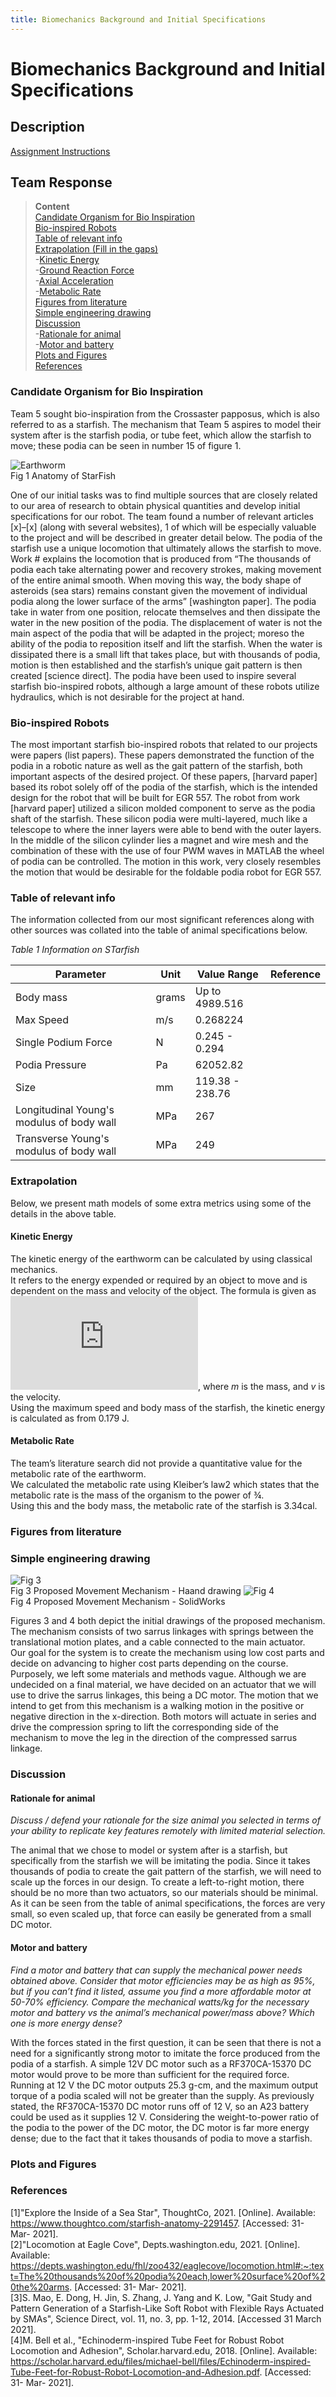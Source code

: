 ```yaml
---
title: Biomechanics Background and Initial Specifications
---
```


# Biomechanics Background and Initial Specifications
## Description 
[Assignment Instructions](https://egr557.github.io/assignments/biomechanics-background-and-initial-specificaitons.html)

## Team Response
>**Content**\
[Candidate Organism for Bio Inspiration](#Candidate-Organism-for-Bio-Inspiration)\
[Bio-inspired Robots](#Bio-inspired-Robots)\
[Table of relevant info](#Table-of-relevant-info)\
[Extrapolation (Fill in the gaps)](#Extrapolation-(Fill-in-the-gaps))\
  -[Kinetic Energy](#Kinetic-Energy)\
  -[Ground Reaction Force](#Ground-Reaction-Force)\
  -[Axial Acceleration](#Axial-Acceleration)\
  -[Metabolic Rate](#Metabolic-Rate)\
[Figures from literature](#Figures-from-literature)\
[Simple engineering drawing](#Simple-engineering-drawing)\
[Discussion](#Discussion)\
  -[Rationale for animal](#Rationale-for-animal)\
  -[Motor and battery](#Motor-and-battery)\
[Plots and Figures](#Plots-and-Figures)\
[References](#References)


### Candidate Organism for Bio Inspiration
Team 5 sought bio-inspiration from the Crossaster papposus, which is also referred to as a starfish. The mechanism that Team 5 aspires to model their system after is the starfish podia, or tube feet, which allow the starfish to move; these podia can be seen in number 15 of figure 1.

![Earthworm](starfish.png)\
Fig 1 Anatomy of StarFish

One of our initial tasks was to find multiple sources that are closely related to our area of research to obtain physical quantities and develop initial specifications for our robot. The team found a  number of relevant articles [x]–[x] (along with several websites), 1 of which will be especially valuable to the project and will be described in greater detail below. The podia of the starfish use a unique locomotion that ultimately allows the starfish to move.
Work # explains the locomotion that is produced from “The thousands of podia each take alternating power and recovery strokes, making movement of the entire animal smooth. When moving this way, the body shape of asteroids (sea stars) remains constant given the movement of individual podia along the lower surface of the arms” [washington paper].
The podia take in water from one position, relocate themselves and then dissipate the water in the new position of the podia.
The displacement of water is not the main aspect of the podia that will be adapted in the project; moreso the ability of the podia to reposition itself and lift the starfish.
When the water is dissipated there is a small lift that takes place, but with thousands of podia, motion is then established and the starfish’s unique gait pattern is then created [science direct]. 
The podia have been used to inspire several starfish bio-inspired robots, although a large amount of these robots utilize hydraulics, which is not desirable for the project at hand. 

### Bio-inspired Robots
The most important starfish bio-inspired robots that related to our projects were papers (list papers).
These papers demonstrated the function of the podia in a robotic nature as well as the gait pattern of the starfish, both important aspects of the desired project.
Of these papers, [harvard paper]  based its robot solely off of the podia of the starfish, which is the intended design for the robot that will be built for EGR 557.
The robot from work [harvard paper] utilized a silicon molded component to serve as the podia shaft of the starfish. These silicon podia were multi-layered, much like a telescope to where the inner layers were able to bend with the outer layers. In the middle of the silicon cylinder lies a magnet and wire mesh and the combination of these with the use of four PWM waves in MATLAB the wheel of podia can be controlled.
The motion in this work, very closely resembles the motion that would be desirable for the foldable podia robot for EGR 557.

### Table of relevant info
The information collected from our most significant references along with other sources was collated into the table of animal specifications below.

_Table 1 Information on STarfish_


| Parameter      | Unit | Value Range | Reference |
| --- | --- | --- | --- |
| Body mass | grams| Up to 4989.516|
| Max Speed | m/s| 0.268224|
| Single Podium Force | N| 0.245 - 0.294|
| Podia Pressure |Pa| 62052.82|
| Size |mm|119.38 - 238.76|
| Longitudinal Young's modulus of body wall |MPa | 267|
| Transverse Young's modulus of body wall | MPa | 249|

### Extrapolation
Below, we present math models  of some extra metrics using some of the details in the above table.

#### Kinetic Energy 
The kinetic energy of the earthworm can be calculated by using classical mechanics.\
It refers to  the energy expended or required by an object to move and is dependent on the mass and velocity  of the object. 
The formula is given as  ![\frac{1}{2}mv^{2}](https://latex.codecogs.com/gif.latex?%5Cfrac%7B1%7D%7B2%7Dmv%5E%7B2%7D), where _m_ is the mass, and _v_ is the velocity.\
Using the maximum speed and body mass of the starfish, the kinetic energy is calculated as  from 0.179 J.

#### Metabolic Rate 
The team’s literature search did not provide a quantitative value for the metabolic rate of the  earthworm.\
We calculated the metabolic rate using Kleiber’s law2 which states that the metabolic rate is the mass of the organism to the power of ¾. \
Using this and the body mass, the metabolic rate of the starfish is 3.34cal. 

### Figures from literature

### Simple engineering drawing
![Fig 3](engNew.png)\
Fig 3 Proposed Movement Mechanism - Haand drawing
![Fig 4](engNew2.png)\
Fig 4 Proposed Movement Mechanism - SolidWorks

Figures 3 and 4 both depict the initial drawings of the proposed mechanism.\
The mechanism consists of two sarrus linkages with springs between the translational motion plates, and a cable connected to the main actuator.\
Our goal for the system is to create the mechanism using low cost parts and decide on  advancing to higher cost parts depending on the course.\
Purposely, we left some materials and  methods vague. Although we are undecided on a final material, we have decided on an actuator that we will use to drive the sarrus linkages, this being a DC motor.
The motion that we intend to get from this mechanism is a walking motion in the positive or negative direction in the x-direction.
Both motors will actuate in series and drive the compression spring to lift the corresponding side of the mechanism to move the leg in the direction of the compressed sarrus linkage. 

### Discussion
#### Rationale for animal
_Discuss / defend your rationale for the size animal you selected in terms of your ability to replicate key features remotely with limited material selection._

The animal that we chose to model or system after is a starfish, but specifically from the starfish we will be imitating the podia.
Since it takes thousands of podia to create the gait pattern of the starfish, we will need to scale up the forces in our design.
To create a left-to-right motion, there should be no more than two actuators, so our materials should be minimal.
As it can be seen from the table of animal specifications, the forces are very small, so even scaled up, that force can easily be generated from a small DC motor.


#### Motor and battery
_Find a motor and battery that can supply the mechanical power needs obtained above. Consider that motor efficiencies may be as high as 95%, but if you can’t find it listed, assume you find a more affordable motor at 50-70% efficiency. Compare the mechanical watts/kg for the necessary motor and battery vs the animal’s mechanical power/mass above? Which one is more energy dense?_

With the forces stated in the first question, it can be seen that there is not a need for a  significantly strong motor to imitate the force produced from the podia of a starfish.
A simple 12V DC motor such as a RF370CA-15370 DC motor would prove to be more than sufficient for the required force. Running at 12 V the DC motor outputs 25.3 g-cm, and the maximum output torque of a podia scaled will not be greater than the supply. 
As previously stated, the RF370CA-15370 DC motor runs off of 12 V, so an A23 battery could be used as it supplies 12 V.
Considering the  weight-to-power ratio of the podia to the power of the DC motor, the DC motor is far more energy dense; due to the fact that it takes thousands of podia to move a starfish.

### Plots and Figures


### References
[1]"Explore the Inside of a Sea Star", ThoughtCo, 2021. [Online]. Available: https://www.thoughtco.com/starfish-anatomy-2291457. [Accessed: 31- Mar- 2021].\
[2]"Locomotion at Eagle Cove", Depts.washington.edu, 2021. [Online]. Available: https://depts.washington.edu/fhl/zoo432/eaglecove/locomotion.html#:~:text=The%20thousands%20of%20podia%20each,lower%20surface%20of%20the%20arms. [Accessed: 31- Mar- 2021].\
[3]S. Mao, E. Dong, H. Jin, S. Zhang, J. Yang and K. Low, "Gait Study and Pattern Generation of a Starfish-Like Soft Robot with Flexible Rays Actuated by SMAs", Science Direct, vol. 11, no. 3, pp. 1-12, 2014. [Accessed 31 March 2021].\
[4]M. Bell et al., "Echinoderm-inspired Tube Feet for Robust Robot Locomotion and Adhesion", Scholar.harvard.edu, 2018. [Online]. Available: https://scholar.harvard.edu/files/michael-bell/files/Echinoderm-inspired-Tube-Feet-for-Robust-Robot-Locomotion-and-Adhesion.pdf. [Accessed: 31- Mar- 2021].
